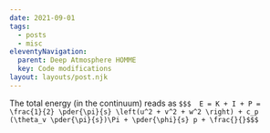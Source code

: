 ```yaml
---
date: 2021-09-01
tags:
  - posts
  - misc
eleventyNavigation:
  parent: Deep Atmosphere HOMME
  key: Code modifications
layout: layouts/post.njk
---
```

The total energy (in the continuum) reads as
`$$$ 
E = K + I + P = \frac{1}{2} \pder{\pi}{s} \left(u^2 + v^2 + w^2 \right) + c_p (\theta_v \pder{\pi}{s})\Pi + \pder{\phi}{s} p + \frac{}{}$$$`